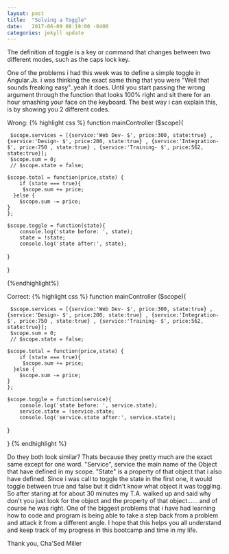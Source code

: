 ```yaml
---
layout: post
title:  "Solving a Toggle"
date:   2017-06-09 08:19:00 -0400
categories: jekyll update
---
```

The definition of toggle is a key or command that changes between two different modes, such as the caps lock key.

One of the problems i had this week was to define a simple toggle in Angular.Js. i was thinking the exact same thing that you were "Well that sounds freaking easy"..yeah it does. Until you start passing the wrong argument through the function that looks 100% right and sit there for an hour smashing your face on the keyboard. The best way i can explain this, is by showing you 2 different codes.

Wrong:
{% highlight css %}
	function mainController ($scope){

	 $scope.services = [{service:'Web Dev- $', price:300, state:true} ,{service:'Design- $', price:200, state:true} , {service:'Integration- $', price:750 , state:true} , {service:'Training- $', price:562, state:true}];
	 $scope.sum = 0;
	 // $scope.state = false;

	$scope.total = function(price,state) {
		if (state === true){
		 $scope.sum += price;
	  }else {
	  	$scope.sum -= price;
	}
	};

	$scope.toggle = function(state){
		console.log('state before: ', state);
		state = !state;
		console.log('state after:', state);
  }

}

{%endhighlight%}

Correct:
{% highlight css %}
	function mainController ($scope){

	 $scope.services = [{service:'Web Dev- $', price:300, state:true} ,{service:'Design- $', price:200, state:true} , {service:'Integration- $', price:750 , state:true} , {service:'Training- $', price:562, state:true}];
	 $scope.sum = 0;
	 // $scope.state = false;

	$scope.total = function(price,state) {
		if (state === true){
		 $scope.sum += price;
	  }else {
	  	$scope.sum -= price;
	}
	};

	$scope.toggle = function(service){
		console.log('state before: ', service.state);
		service.state = !service.state;
		console.log('service.state after:', service.state);
  }

}
{% endhighlight %}

Do they both look similar? Thats because they pretty much are the exact same except for one word. "Service", service the main name of the Object that have defined in my scope. "State" is a property of that object that i also have defined. Since i was call to toggle the state in the first one, it would toggle between true and false but it didn't know what object it was toggling. So after staring at for about 30 minutes my T.A. walked up and said why don't you just look for the object and the property of that object...... and of course he was right. One of the biggest problems that i have had learning how to code and program is being able to take a step back from a problem and attack it from a different angle. I hope that this helps you all understand and keep track of my progress in this bootcamp and time in my life.


Thank you,
	Cha'Sed Miller 

[jekyll-docs]: https://jekyllrb.com/docs/home
[jekyll-gh]:   https://github.com/jekyll/jekyll
[jekyll-talk]: https://talk.jekyllrb.com/
